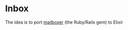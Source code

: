 Inbox
=========

The idea is to port [mailboxer](https://github.com/mailboxer/mailboxer) (the Ruby/Rails gem) to Elixir

